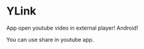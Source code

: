 YLink
=====

App open youtube video in external player! Android!

You can use share in youtube app.
